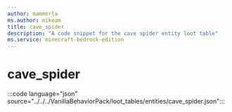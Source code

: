 ```yaml
---
author: mammerla
ms.author: mikeam
title: cave_spider
description: "A code snippet for the cave spider entity loot table"
ms.service: minecraft-bedrock-edition
---
```


# cave_spider

:::code language="json" source="../../../VanillaBehaviorPack/loot_tables/entities/cave_spider.json":::
